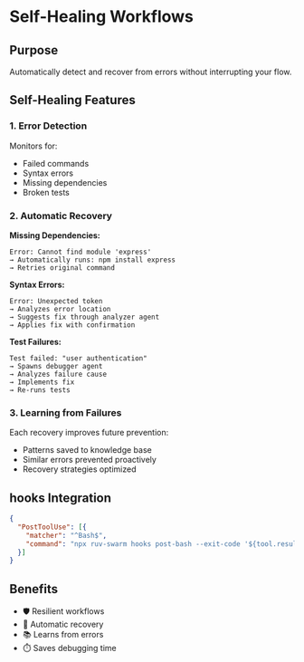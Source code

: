 # Self-Healing Workflows

## Purpose

Automatically detect and recover from errors without interrupting your flow.

## Self-Healing Features

### 1. Error Detection

Monitors for:

- Failed commands
- Syntax errors
- Missing dependencies
- Broken tests

### 2. Automatic Recovery

**Missing Dependencies:**

```
Error: Cannot find module 'express'
→ Automatically runs: npm install express
→ Retries original command
```

**Syntax Errors:**

```
Error: Unexpected token
→ Analyzes error location
→ Suggests fix through analyzer agent
→ Applies fix with confirmation
```

**Test Failures:**

```
Test failed: "user authentication"
→ Spawns debugger agent
→ Analyzes failure cause
→ Implements fix
→ Re-runs tests
```

### 3. Learning from Failures

Each recovery improves future prevention:

- Patterns saved to knowledge base
- Similar errors prevented proactively
- Recovery strategies optimized

## hooks Integration

```json
{
  "PostToolUse": [{
    "matcher": "^Bash$",
    "command": "npx ruv-swarm hooks post-bash --exit-code '${tool.result.exitCode}' --auto-recover"
  }]
}
```

## Benefits

- 🛡️ Resilient workflows
- 🔄 Automatic recovery
- 📚 Learns from errors
- ⏱️ Saves debugging time
